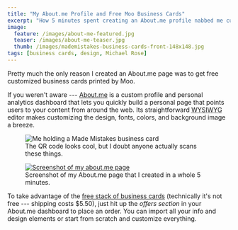 ```yaml
---
title: "My About.me Profile and Free Moo Business Cards"
excerpt: "How 5 minutes spent creating an About.me profile nabbed me custom Moo business cards of my own design."
image: 
  feature: /images/about-me-featured.jpg
  teaser: /images/about-me-teaser.jpg
  thumb: /images/mademistakes-business-cards-front-148x148.jpg
tags: [business cards, design, Michael Rose]
---
```

Pretty much the only reason I created an About.me page was to get free customized business cards printed by Moo.

If you weren't aware --- [About.me](http://about.me) is a custom profile and personal analytics dashboard that lets you quickly build a personal page that points users to your content from around the web. Its straightforward <abbr title="What You See Is What You Get">WYSIWYG</abbr> editor makes customizing the design, fonts, colors, and background image a breeze.

<figure>
    <img src="{{ site.url }}/images/michael-rose-business-card-qr-620x413.jpg" alt="Me holding a Made Mistakes business card" />
    <figcaption>The QR code looks cool, but I doubt anyone actually scans these things.</figcaption>
</figure>

<figure>
    <a href="http://about.me/michael.rose"><img src="{{ site.url }}/images/michael-rose-about-me-620x349.jpg" alt="Screenshot of my about.me page" /></a>
    <figcaption>Screenshot of my About.me page that I created in a whole 5 minutes.</figcaption>
</figure>

To take advantage of the [free stack of business cards](http://about.me/offers/cards) (technically it's not free --- shipping costs $5.50), just hit up the *offers section* in your About.me dashboard to place an order. You can import all your info and design elements or start from scratch and customize everything.
